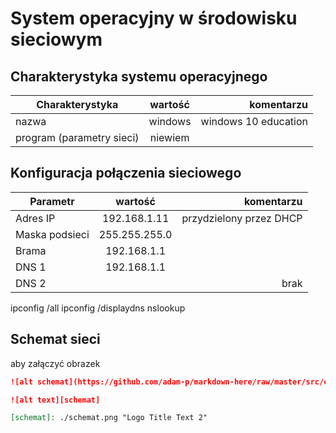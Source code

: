 System operacyjny w środowisku sieciowym
=========================================

Charakterystyka systemu operacyjnego
------------------------------------

| Charakterystyka | wartość           | komentarzu |
| ------------- |:-------------:| -----:|
| nazwa      | windows | windows 10 education|
| program (parametry sieci)      | niewiem |  |


Konfiguracja połączenia sieciowego
----------------------------------

| Parametr | wartość           | komentarzu |
| ------------- |:-------------:| -----:|
| Adres IP      |192.168.1.11 | przydzielony przez DHCP |
| Maska podsieci      |255.255.255.0  |  |
| Brama      |192.168.1.1  |  |
| DNS 1      | 192.168.1.1 |  |
| DNS 2      |  |brak  |

ipconfig /all
ipconfig /displaydns
nslookup

Schemat sieci
-------------

aby załączyć obrazek 

```markdown
![alt schemat](https://github.com/adam-p/markdown-here/raw/master/src/common/images/icon48.png)![alt schemat](https://github.com/adam-p/markdown-here/raw/master/src/common/images/icon48.png)

![alt text][schemat]

[schemat]: ./schemat.png "Logo Title Text 2"
